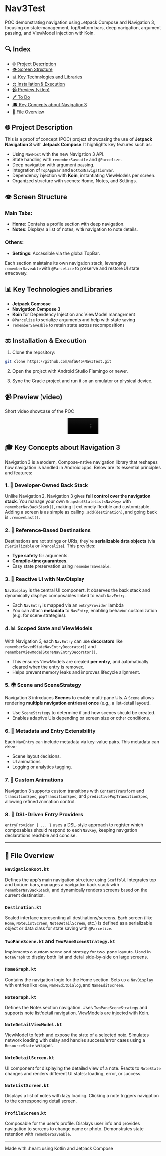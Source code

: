 # Nav3Test

POC demonstrating navigation using Jetpack Compose and Navigation 3, focusing on state management, top/bottom bars, deep navigation, argument passing, and ViewModel injection with Koin.

## 🔍 Index

* [🌐 Project Description](#-project-description)
* [👁️ Screen Structure](#-screen-structure)
* [📊 Key Technologies and Libraries](#-key-technologies-and-libraries)
* [⚖️ Installation & Execution](#-installation--execution)
* [📹 Preview (video)](#-preview-video)
* [🖊️ To Do](#-to-do)
* [🎓 Key Concepts about Navigation 3](#-key-concepts-about-navigation-3)
* [📂 File Overview](#-file-overview)

## 🌐 Project Description

This is a proof of concept (POC) project showcasing the use of **Jetpack Navigation 3** with **Jetpack Compose**. It highlights key features such as:

* Using `NavHost` with the new Navigation 3 API.
* State handling with `rememberSaveable` and `@Parcelize`.
* Deep navigation with argument passing.
* Integration of `TopAppBar` and `BottomNavigationBar`.
* Dependency injection with **Koin**, instantiating ViewModels per screen.
* Organized structure with scenes: Home, Notes, and Settings.

## 👁️ Screen Structure

### Main Tabs:

* **Home**: Contains a profile section with deep navigation.
* **Notes**: Displays a list of notes, with navigation to note details.

### Others:

* **Settings**: Accessible via the global TopBar.

Each section maintains its own navigation stack, leveraging `rememberSaveable` with `@Parcelize` to preserve and restore UI state effectively.

## 📊 Key Technologies and Libraries

* **Jetpack Compose**
* **Navigation Compose 3**
* **Koin** for Dependency Injection and ViewModel management
* `@Parcelize` to serialize arguments and help with state saving
* `rememberSaveable` to retain state across recompositions

## ⚖️ Installation & Execution

1. Clone the repository:

```bash
git clone https://github.com/mfa645/Nav3Test.git
```

2. Open the project with Android Studio Flamingo or newer.

3. Sync the Gradle project and run it on an emulator or physical device.

## 📹 Preview (video)

Short video showcase of the POC 

<div align= "center">
  <video width="100" src="https://gist.github.com/user-attachments/assets/f3a066ac-17ce-44ec-b4b2-97dd34b0687c" alt ="">
</video>
  </div>

## 🎓 Key Concepts about Navigation 3

Navigation 3 is a modern, Compose-native navigation library that reshapes how navigation is handled in Android apps. Below are its essential principles and features:

### 1. 🔐 Developer-Owned Back Stack

Unlike Navigation 2, Navigation 3 gives **full control over the navigation stack**. You manage your own `SnapshotStateList<NavKey>` with `rememberNavBackStack()`, making it extremely flexible and customizable. Adding a screen is as simple as calling `.add(destination)`, and going back is `.removeLast()`.

### 2. 📄 Reference-Based Destinations

Destinations are not strings or URIs; they're **serializable data objects** (via `@Serializable` or `@Parcelize`). This provides:

* **Type safety** for arguments.
* **Compile-time guarantees**.
* Easy state preservation using `rememberSaveable`.

### 3. 🔄 Reactive UI with NavDisplay

`NavDisplay` is the central UI component. It observes the back stack and dynamically displays composables linked to each `NavEntry`.

* Each `NavEntry` is mapped via an `entryProvider` lambda.
* You can attach **metadata** to `NavEntry`, enabling behavior customization (e.g. for scene strategies).

### 4. 📊 Scoped State and ViewModels

With Navigation 3, each `NavEntry` can use **decorators** like `rememberSavedStateNavEntryDecorator()` and `rememberViewModelStoreNavEntryDecorator()`.

* This ensures ViewModels are created **per entry**, and automatically cleared when the entry is removed.
* Helps prevent memory leaks and improves lifecycle alignment.

### 5. 🌍 Scene and SceneStrategy

Navigation 3 introduces **Scenes** to enable multi-pane UIs. A `Scene` allows rendering **multiple navigation entries at once** (e.g., a list-detail layout).

* Use `SceneStrategy` to determine if and how scenes should be created.
* Enables adaptive UIs depending on screen size or other conditions.

### 6. 🚀 Metadata and Entry Extensibility

Each `NavEntry` can include metadata via key-value pairs. This metadata can drive:

* Scene layout decisions.
* UI animations.
* Logging or analytics tagging.

### 7. 🎨 Custom Animations

Navigation 3 supports custom transitions with `ContentTransform` and `transitionSpec`, `popTransitionSpec`, and `predictivePopTransitionSpec`, allowing refined animation control.

### 8. 🏢 DSL-Driven Entry Providers

`entryProvider { ... }` uses a DSL-style approach to register which composables should respond to each `NavKey`, keeping navigation declarations readable and concise.

---

## 📂 File Overview

### `NavigationRoot.kt`

Defines the app's main navigation structure using `Scaffold`. Integrates top and bottom bars, manages a navigation back stack with `rememberNavBackStack`, and dynamically renders screens based on the current destination.

### `Destination.kt`

Sealed interface representing all destinations/screens. Each screen (like `Home`, `NoteListScreen`, `NoteDetailScreen`, etc.) is defined as a serializable object or data class for state saving with `@Parcelize`.

### `TwoPaneScene.kt` and `TwoPaneSceneStrategy.kt`

Implements a custom scene and strategy for two-pane layouts. Used in `NoteGraph` to display both list and detail side-by-side on large screens.

### `HomeGraph.kt`

Contains the navigation logic for the Home section. Sets up a `NavDisplay` with entries like `Home`, `NameEditDialog`, and `NameEditScreen`.

### `NoteGraph.kt`

Defines the Notes section navigation. Uses `TwoPaneSceneStrategy` and supports note list/detail navigation. ViewModels are injected with Koin.

### `NoteDetailViewModel.kt`

ViewModel to fetch and expose the state of a selected note. Simulates network loading with delay and handles success/error cases using a `ResourceState` wrapper.

### `NoteDetailScreen.kt`

UI component for displaying the detailed view of a note. Reacts to `NoteState` changes and renders different UI states: loading, error, or success.

### `NoteListScreen.kt`

Displays a list of notes with lazy loading. Clicking a note triggers navigation to the corresponding detail screen.

### `ProfileScreen.kt`

Composable for the user's profile. Displays user info and provides navigation to screens to change name or photo. Demonstrates state retention with `rememberSaveable`.

---

Made with \:heart: using Kotlin and Jetpack Compose
